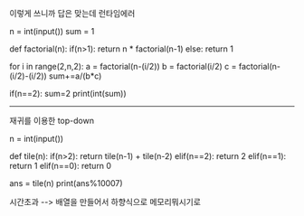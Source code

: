 이렇게 쓰니까 답은 맞는데 런타임에러

n = int(input())
sum = 1

def factorial(n):
    if(n>1): return n * factorial(n-1)
    else: return 1

for i in range(2,n,2):
    a = factorial(n-(i/2))
    b = factorial(i/2)
    c = factorial(n-(i/2)-(i/2))
    sum+=a/(b*c)

if(n==2): sum=2
print(int(sum))


---

재귀를 이용한 top-down

n = int(input())

def tile(n):
    if(n>2):
        return tile(n-1) + tile(n-2)
    elif(n==2): return 2
    elif(n==1): return 1
    elif(n==0): return 0


ans = tile(n)
print(ans%10007)

시간초과 --> 배열을 만들어서 하향식으로 메모리뭐시기로